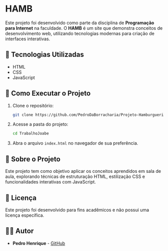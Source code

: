 # HAMB

Este projeto foi desenvolvido como parte da disciplina de **Programação para Internet** na faculdade. O **HAMB** é um site que demonstra conceitos de desenvolvimento web, utilizando tecnologias modernas para criação de interfaces interativas.

## 📌 Tecnologias Utilizadas
- HTML
- CSS
- JavaScript

## 🚀 Como Executar o Projeto

1. Clone o repositório:
   ```bash
   git clone https://github.com/PedroDaBorracharia/Projeto-Hamburgueria.git
   ```

2. Acesse a pasta do projeto:
   ```bash
   cd TrabalhoJoabe
   ```

3. Abra o arquivo `index.html` no navegador de sua preferência.

## 📖 Sobre o Projeto
Este projeto tem como objetivo aplicar os conceitos aprendidos em sala de aula, explorando técnicas de estruturação HTML, estilização CSS e funcionalidades interativas com JavaScript.

## 📄 Licença
Este projeto foi desenvolvido para fins acadêmicos e não possui uma licença específica.

## 👨‍💻 Autor
- **Pedro Henrique** - [GitHub]([https://github.com/PedroSIUberaba])

